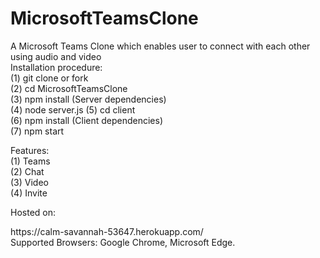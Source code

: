 # MicrosoftTeamsClone

A Microsoft Teams Clone which enables user to connect with each other using audio and video
<br>
Installation procedure:<br>
(1) git clone or fork<br>
(2) cd MicrosoftTeamsClone<br>
(3) npm install (Server dependencies)<br>
(4) node server.js
(5) cd client <br>
(6) npm install (Client dependencies)<br>
(7) npm start

Features:<br>
(1) Teams<br>
(2) Chat<br>
(3) Video<br>
(4) Invite<br>

Hosted on: <br>

<link>https://calm-savannah-53647.herokuapp.com/</link>
<br>
Supported Browsers: Google Chrome, Microsoft Edge.
